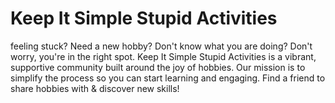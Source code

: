 # Keep It Simple Stupid Activities
   feeling stuck? Need a new hobby? Don't know what you are doing? Don't worry, you're in the right spot. Keep It Simple Stupid Activities is a vibrant, supportive community built around the joy of hobbies. Our mission is to simplify the process so you can start learning and engaging. Find a friend to share hobbies with & discover new skills!                   
                
